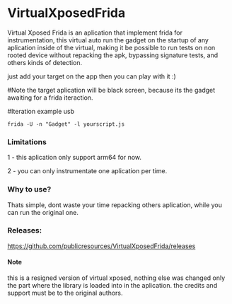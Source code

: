 # VirtualXposedFrida
Virtual Xposed Frida is an aplication that implement frida for instrumentation, this virtual auto run the gadget on the startup of any aplication inside of the virtual, making it be possible to run tests on non rooted device without repacking the apk, bypassing signature tests, and others kinds of detection.

just add your target on the app then you can play with it :)

#Note
the target aplication will be black screen, because its the gadget awaiting for a frida iteraction.

#Iteration example
usb
```
frida -U -n "Gadget" -l yourscript.js
```

### Limitations
1 - this aplication only support arm64 for now.

2 - you can only instrumentate one aplication per time.

### Why to use?
Thats simple, dont waste your time repacking others aplication, while you can run the original one.

### Releases:
https://github.com/publicresources/VirtualXposedFrida/releases


#### Note
this is a resigned version of virtual xposed, nothing else was changed only the part where the library is loaded into in the aplication.
the credits and support must be to the original authors.
